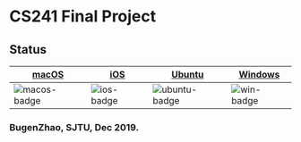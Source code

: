 # CS241 Final Project

## Status
|[macOS][macos-link]|[iOS][ios-link]| [Ubuntu][ubuntu-link]| [Windows][win-link]|
|-----------------|----------------|---------------|---------------|
| ![macos-badge]   |![ios-badge]   | ![ubuntu-badge]      | ![win-badge]  |


[win-link]: https://github.com/BugenZhao/FinalProject/actions?query=workflow%3AWindows "WindowsAction"
[win-badge]: https://github.com/BugenZhao/FinalProject/workflows/Windows/badge.svg  "Windows"

[ubuntu-link]: https://github.com/BugenZhao/FinalProject/actions?query=workflow%3AUbuntu "UbuntuAction"
[ubuntu-badge]: https://github.com/BugenZhao/FinalProject/workflows/Ubuntu/badge.svg "Ubuntu"

[macos-link]: https://github.com/BugenZhao/FinalProject/actions?query=workflow%3AmacOS "macOSAction"
[macos-badge]: https://github.com/BugenZhao/FinalProject/workflows/macOS/badge.svg "macOS"

[ios-link]: https://github.com/BugenZhao/FinalProject/actions?query=workflow%3AiOS "iOSAction"
[ios-badge]: https://github.com/BugenZhao/FinalProject/workflows/iOS/badge.svg "iOS"



### BugenZhao, SJTU, Dec 2019.

